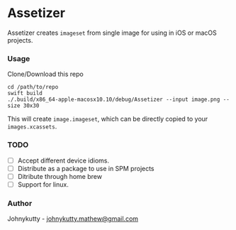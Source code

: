 # Assetizer

Assetizer creates `imageset` from single image for using in iOS or macOS projects.

### Usage
Clone/Download this repo
```
cd /path/to/repo
swift build
./.build/x86_64-apple-macosx10.10/debug/Assetizer --input image.png --size 30x30
```
This will create `image.imageset`, which can be directly copied to your `images.xcassets`.

### TODO
- [ ] Accept different device idioms.
- [ ] Distribute as a package to use in SPM projects
- [ ] Ditribute through home brew
- [ ] Support for linux.

### Author
Johnykutty - johnykutty.mathew@gmail.com
